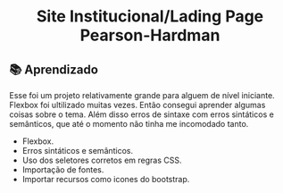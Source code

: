<h1 align="center">Site Institucional/Lading Page Pearson-Hardman</h1>

<h2> 📚 Aprendizado</h2>
<p>
Esse foi um projeto relativamente grande para alguem de nível iniciante. Flexbox foi ultilizado muitas vezes. Então consegui aprender algumas coisas sobre o tema. Além disso erros de sintaxe com erros sintáticos e semânticos, que até o momento não tinha me incomodado tanto.
<ul>
  <li>Flexbox.</li>
  <li>Erros sintáticos e semânticos.</li>
  <li>Uso dos seletores corretos em regras CSS.</li>
  <li>Importação de fontes.</li>
  <li>Importar recursos como icones do bootstrap.</li>
<ul>  
</p>

